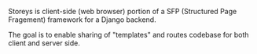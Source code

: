Storeys is client-side (web browser) portion of a SFP (Structured Page Fragement) framework for a Django backend.

The goal is to enable sharing of "templates" and routes codebase for both client and server side.
